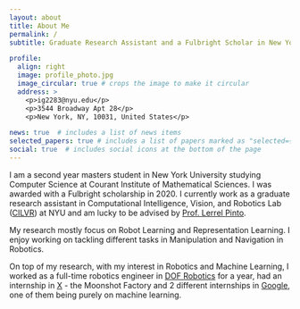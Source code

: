 ```yaml
---
layout: about
title: About Me
permalink: /
subtitle: Graduate Research Assistant and a Fulbright Scholar in New York University (she/her)

profile:
  align: right
  image: profile_photo.jpg
  image_circular: true # crops the image to make it circular
  address: >
    <p>ig2283@nyu.edu</p>
    <p>3544 Broadway Apt 28</p>
    <p>New York, NY, 10031, United States</p>

news: true  # includes a list of news items
selected_papers: true # includes a list of papers marked as "selected={true}"
social: true  # includes social icons at the bottom of the page
---
```


I am a second year masters student in New York University studying Computer Science at Courant Institute of Mathematical Sciences. I was awarded with a Fulbright scholarship in 2020. 
I currently work as a graduate research assistant in Computational Intelligence, Vision, and Robotics Lab ([CILVR](https://wp.nyu.edu/cilvr/)) at NYU and am lucky to be advised by [Prof. Lerrel Pinto](https://www.lerrelpinto.com/).

My research mostly focus on Robot Learning and Representation Learning. I enjoy working on tackling different tasks in Manipulation and Navigation in Robotics.

On top of my research, with my interest in Robotics and Machine Learning, I worked as a full-time robotics engineer in [DOF Robotics](https://dofrobotics.com/) for a year, had an internship in [X](https://x.company/) - the Moonshot Factory and 2 different internships in [Google](https://about.google/), one of them being purely on machine learning.